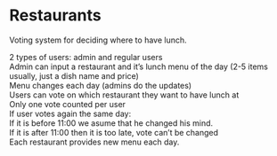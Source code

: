 # Restaurants

Voting system for deciding where to have lunch.<br />

2 types of users: admin and regular users<br />
Admin can input a restaurant and it’s lunch menu of the day (2-5 items usually, just a dish name and price)<br />
Menu changes each day (admins do the updates)<br />
Users can vote on which restaurant they want to have lunch at<br />
Only one vote counted per user<br />
If user votes again the same day: <br />
If it is before 11:00 we asume that he changed his mind.<br />
If it is after 11:00 then it is too late, vote can’t be changed<br />
Each restaurant provides new menu each day.<br />
